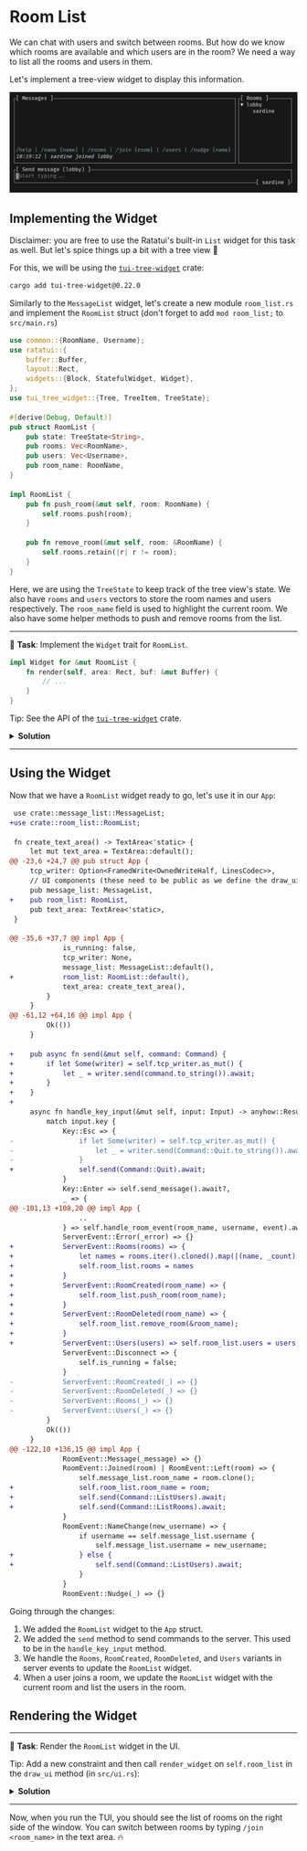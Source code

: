 # Room List

We can chat with users and switch between rooms. But how do we know which rooms are available and which users are in the room? We need a way to list all the rooms and users in them.

Let's implement a tree-view widget to display this information.

![room list](images/room_list.gif)

## Implementing the Widget

Disclaimer: you are free to use the Ratatui's built-in `List` widget for this task as well. But let's spice things up a bit with a tree view 🌲

For this, we will be using the [`tui-tree-widget`](https://github.com/EdJoPaTo/tui-rs-tree-widget) crate:

```sh
cargo add tui-tree-widget@0.22.0
```

Similarly to the `MessageList` widget, let's create a new module `room_list.rs` and implement the `RoomList` struct (don't forget to add `mod room_list;` to `src/main.rs`)

```rust
use common::{RoomName, Username};
use ratatui::{
    buffer::Buffer,
    layout::Rect,
    widgets::{Block, StatefulWidget, Widget},
};
use tui_tree_widget::{Tree, TreeItem, TreeState};

#[derive(Debug, Default)]
pub struct RoomList {
    pub state: TreeState<String>,
    pub rooms: Vec<RoomName>,
    pub users: Vec<Username>,
    pub room_name: RoomName,
}

impl RoomList {
    pub fn push_room(&mut self, room: RoomName) {
        self.rooms.push(room);
    }

    pub fn remove_room(&mut self, room: &RoomName) {
        self.rooms.retain(|r| r != room);
    }
}
```

Here, we are using the `TreeState` to keep track of the tree view's state. We also have `rooms` and `users` vectors to store the room names and users respectively. The `room_name` field is used to highlight the current room. We also have some helper methods to push and remove rooms from the list.

---

🎯 **Task**: Implement the `Widget` trait for `RoomList`.

```rust
impl Widget for &mut RoomList {
    fn render(self, area: Rect, buf: &mut Buffer) {
        // ...
    }
}
```

Tip: See the API of the [`tui-tree-widget`](https://docs.rs/tui-tree-widget/) crate.

<details>
<summary><b>Solution</b></summary>

```rust
impl Widget for &mut RoomList {
    fn render(self, area: Rect, buf: &mut Buffer) {
        let leaves: Vec<TreeItem<String>> = self
            .rooms
            .iter()
            .flat_map(|room| {
                if *room == self.room_name {
                    TreeItem::new(
                        room.as_str().to_string(),
                        room.as_str().to_string(),
                        self.users
                            .iter()
                            .map(|user| {
                                TreeItem::new_leaf(user.as_str().to_string(), user.as_str())
                            })
                            .collect(),
                    )
                } else {
                    TreeItem::new(room.as_str().to_string(), room.as_str(), vec![])
                }
            })
            .collect();

        if let Ok(tree) = Tree::new(&leaves) {
            let tree = tree.block(Block::bordered().title("[ Rooms ]"));
            self.state.open(vec![self.room_name.as_str().to_string()]);
            StatefulWidget::render(tree, area, buf, &mut self.state);
        }
    }
}
```

We created the _leaves_ and the tree view from the `rooms` and `users` vectors respectively. We also set the current room as open and render the tree view.

Did you realize that we used `StatefulWidget` here? This is because the `Tree` widget needs to keep track of its state to handle the tree view's expansion and collapse. We are not going to use those features in this chapter, but this is how we implement "stateful" widgets. It will come important later :)

</details>

---

## Using the Widget

Now that we have a `RoomList` widget ready to go, let's use it in our `App`:

```diff
 use crate::message_list::MessageList;
+use crate::room_list::RoomList;

 fn create_text_area() -> TextArea<'static> {
     let mut text_area = TextArea::default();
@@ -23,6 +24,7 @@ pub struct App {
     tcp_writer: Option<FramedWrite<OwnedWriteHalf, LinesCodec>>,
     // UI components (these need to be public as we define the draw_ui method not in a child module)
     pub message_list: MessageList,
+    pub room_list: RoomList,
     pub text_area: TextArea<'static>,
 }

@@ -35,6 +37,7 @@ impl App {
             is_running: false,
             tcp_writer: None,
             message_list: MessageList::default(),
+            room_list: RoomList::default(),
             text_area: create_text_area(),
         }
     }
@@ -61,12 +64,16 @@ impl App {
         Ok(())
     }

+    pub async fn send(&mut self, command: Command) {
+        if let Some(writer) = self.tcp_writer.as_mut() {
+            let _ = writer.send(command.to_string()).await;
+        }
+    }
+
     async fn handle_key_input(&mut self, input: Input) -> anyhow::Result<()> {
         match input.key {
             Key::Esc => {
-                if let Some(writer) = self.tcp_writer.as_mut() {
-                    let _ = writer.send(Command::Quit.to_string()).await;
-                }
+                self.send(Command::Quit).await;
             }
             Key::Enter => self.send_message().await?,
             _ => {
@@ -101,13 +108,20 @@ impl App {
                 ..
             } => self.handle_room_event(room_name, username, event).await,
             ServerEvent::Error(_error) => {}
+            ServerEvent::Rooms(rooms) => {
+                let names = rooms.iter().cloned().map(|(name, _count)| name).collect();
+                self.room_list.rooms = names
+            }
+            ServerEvent::RoomCreated(room_name) => {
+                self.room_list.push_room(room_name);
+            }
+            ServerEvent::RoomDeleted(room_name) => {
+                self.room_list.remove_room(&room_name);
+            }
+            ServerEvent::Users(users) => self.room_list.users = users,
             ServerEvent::Disconnect => {
                 self.is_running = false;
             }
-            ServerEvent::RoomCreated(_) => {}
-            ServerEvent::RoomDeleted(_) => {}
-            ServerEvent::Rooms(_) => {}
-            ServerEvent::Users(_) => {}
         }
         Ok(())
     }
@@ -122,10 +136,15 @@ impl App {
             RoomEvent::Message(_message) => {}
             RoomEvent::Joined(room) | RoomEvent::Left(room) => {
                 self.message_list.room_name = room.clone();
+                self.room_list.room_name = room;
+                self.send(Command::ListUsers).await;
+                self.send(Command::ListRooms).await;
             }
             RoomEvent::NameChange(new_username) => {
                 if username == self.message_list.username {
                     self.message_list.username = new_username;
+                } else {
+                    self.send(Command::ListUsers).await;
                 }
             }
             RoomEvent::Nudge(_) => {}
```

Going through the changes:

1. We added the `RoomList` widget to the `App` struct.
2. We added the `send` method to send commands to the server. This used to be in the `handle_key_input` method.
3. We handle the `Rooms`, `RoomCreated`, `RoomDeleted`, and `Users` variants in server events to update the `RoomList` widget.
4. When a user joins a room, we update the `RoomList` widget with the current room and list the users in the room.

## Rendering the Widget

---

🎯 **Task**: Render the `RoomList` widget in the UI.

Tip: Add a new constraint and then call `render_widget` on `self.room_list` in the `draw_ui` method (in `src/ui.rs`):

<details>
<summary><b>Solution</b></summary>

```diff
         frame.render_widget(&self.text_area, text_area);
+
+        let [message_area, room_area] =
+            Layout::horizontal(Constraint::from_percentages([80, 20])).areas(message_area);
+
         frame.render_widget(&mut self.message_list, message_area);
+        frame.render_widget(&mut self.room_list, room_area);
     }
 }
```

We are splitting the `message_area` into two areas and `room_area` will take 20% of the width.

</details>

---

Now, when you run the TUI, you should see the list of rooms on the right side of the window. You can switch between rooms by typing `/join <room_name>` in the text area. 🔥
